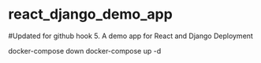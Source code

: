 # react_django_demo_app
#Updated for github hook 5.
A demo app for React and Django Deployment

docker-compose down
docker-compose up -d
